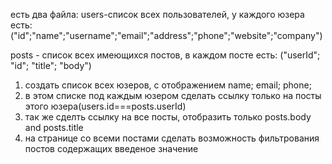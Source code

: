 есть два файла: 
users-список всех пользователей, у каждого юзера есть:
("id";"name";"username";"email";"address";"phone";"website";"company")

posts - список всех имеющихся постов, в каждом посте есть:
("userId"; "id"; "title"; "body") 

1) создать список всех юзеров, с отображением name; email; phone;
2) в этом списке под каждым юзером сделать ссылку только на посты этого юзера(users.id===posts.userId)
3) так же сделть ссылку на все посты, отобразить только posts.body and posts.title
4) на странице со всеми постами сделать возможность фильтрования постов содержащих введеное значение